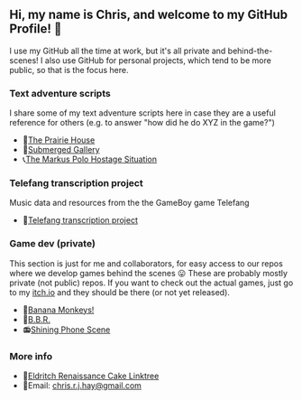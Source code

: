 ## Hi, my name is Chris, and welcome to my GitHub Profile! 👋
I use my GitHub all the time at work, but it's all private and behind-the-scenes! I also use GitHub for personal projects, which tend to be more public, so that is the focus here.  

### Text adventure scripts
I share some of my text adventure scripts here in case they are a useful reference for others (e.g. to answer "how did he do XYZ in the game?")
* 🌾[The Prairie House](https://github.com/chaydata/ThePrairieHouse)
* 🌊[Submerged Gallery](https://github.com/chaydata/SubmergedGallery)
* 📞[The Markus Polo Hostage Situation](https://github.com/chaydata/TheMarkusPoloHostageSituation)


### Telefang transcription project
Music data and resources from the the GameBoy game Telefang
* 📃[Telefang transcription project](https://github.com/chaydata/telefang-transcription-project)


### Game dev (private)
This section is just for me and collaborators, for easy access to our repos where we develop games behind the scenes 😛 These are probably mostly private (not public) repos. If you want to check out the actual games, just go to my [itch.io](https://eldritchrenaissancecake.itch.io/) and they should be there (or not yet released).
* 🐒[Banana Monkeys!](https://github.com/tpodsosony/banana-monkey)
* 🐝[B.B.R.](https://github.com/marccacho/BeeBeeR)
* 📻[Shining Phone Scene](https://github.com/Tim-Harlow/Shining_PhonesV2)


### More info
* 🔗[Eldritch Renaissance Cake Linktree](https://linktr.ee/EldritchRenaissanceCake)
* 📧Email: chris.r.j.hay@gmail.com

